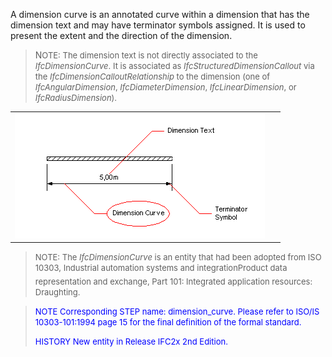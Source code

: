 ﻿A dimension curve is an annotated curve within a dimension that has the dimension text and may have terminator symbols assigned. It is used to present the extent and the direction of the dimension.

> N<font size="-1">OTE: The dimension text is not directly associated to
		  the <i>IfcDimensionCurve</i>. It is associated as
		  <i>IfcStructuredDimensionCallout</i> via the
		  <i>IfcDimensionCalloutRelationship</i> to the dimension (one of
		  <i>IfcAngularDimension</i>, <i>IfcDiameterDimension</i>,
		  <i>IfcLinearDimension</i>, or
		  <i>IfcRadiusDimension</i>).</font>
>

<table> 
		<tr> 
		  <td><img src="figures/ifcdimensioncurve.gif" alt="Dimension Curve" width="400" height="200" border="0"></td> 
		  <td>&nbsp;</td> 
		</tr> 
	 </table>

> <font size="-1">NOTE: The <i>IfcDimensionCurve</i> is an entity that
		  had been adopted from ISO 10303, Industrial automation systems and
		  integration&#151;Product data representation and exchange, Part 101: Integrated
		  application resources: Draughting.</font>
>

> <font color="#0000FF" size="-1"> NOTE Corresponding STEP name:
		  dimension_curve. Please refer to ISO/IS 10303-101:1994 page 15 for the final
		  definition of the formal standard. </font>
> 
> <font size="-1"><font color="#0000FF">HISTORY New entity in Release
		  IFC2x 2nd Edition.</font> </font>
>
